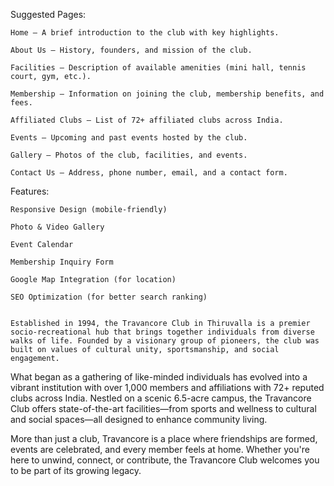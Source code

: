 Suggested Pages:

    Home – A brief introduction to the club with key highlights.

    About Us – History, founders, and mission of the club.

    Facilities – Description of available amenities (mini hall, tennis court, gym, etc.).

    Membership – Information on joining the club, membership benefits, and fees.

    Affiliated Clubs – List of 72+ affiliated clubs across India.

    Events – Upcoming and past events hosted by the club.

    Gallery – Photos of the club, facilities, and events.

    Contact Us – Address, phone number, email, and a contact form.

Features:

    Responsive Design (mobile-friendly)

    Photo & Video Gallery

    Event Calendar

    Membership Inquiry Form

    Google Map Integration (for location)

    SEO Optimization (for better search ranking)


    Established in 1994, the Travancore Club in Thiruvalla is a premier socio-recreational hub that brings together individuals from diverse walks of life. Founded by a visionary group of pioneers, the club was built on values of cultural unity, sportsmanship, and social engagement.

What began as a gathering of like-minded individuals has evolved into a vibrant institution with over 1,000 members and affiliations with 72+ reputed clubs across India. Nestled on a scenic 6.5-acre campus, the Travancore Club offers state-of-the-art facilities—from sports and wellness to cultural and social spaces—all designed to enhance community living.

More than just a club, Travancore is a place where friendships are formed, events are celebrated, and every member feels at home. Whether you're here to unwind, connect, or contribute, the Travancore Club welcomes you to be part of its growing legacy.